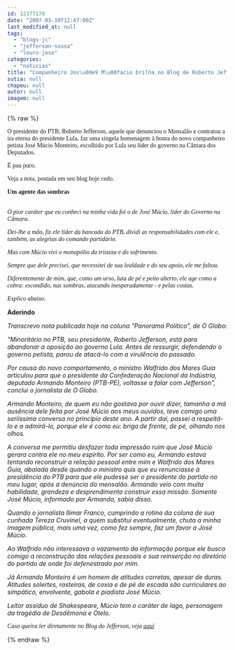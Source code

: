 ```yaml
---
id: 12377178
date: "2007-03-19T12:47:00Z"
last_modified_at: null
tags:
  - "blogs-jc"
  - "jefferson-sousa"
  - "louro-jose"
categories:
  - "noticias"
title: "Companheiro Jos\u00e9 M\u00facio brilha no Blog de Roberto Jefferson: \u00c9 o pior car\u00e1ter que j\u00e1 conheci"
sutia: null
chapeu: null
autor: null
imagem: null
---
```

{% raw %}
<p><span style="font-family: Verdana;">O presidente do PTB, Roberto Jefferson, aquele que denunciou o Mensal&atilde;o e contratou a ira eterna do presidente Lula, faz uma singela homenagem &agrave; honra do novo companheiro petista Jos&eacute; M&uacute;cio Monteiro, escolhido por Lula seu l&iacute;der do governo na C&acirc;mara dos Deputados.</span></p>
<p><span style="font-family: Verdana;">&Eacute; pau puro.</span></p>
<p><span style="font-family: Verdana;">Veja a nota, postada em seu blog hoje cedo.</span></p>
<p><span style="font-family: Verdana;"><strong>Um agente das sombras </strong></span></p>
<p><span style="font-family: Verdana;"><br /><em>O pior car&aacute;ter que eu conheci na minha vida foi o de Jos&eacute; M&uacute;cio, l&iacute;der do Governo na C&acirc;mara. </em></span></p>
<p><span style="font-family: Verdana;"><em>Dei-lhe a m&atilde;o, fiz ele l&iacute;der da bancada do PTB, dividi as responsabilidades com ele e, tamb&eacute;m, as alegrias do comando partid&aacute;rio. </em></span></p>
<p><span style="font-family: Verdana;"><em>Mas com M&uacute;cio vivi o monop&oacute;lio da tristeza e do sofrimento. </em></span></p>
<p><span style="font-family: Verdana;"><em>Sempre que dele precisei, que necessitei de sua lealdade e do seu apoio, ele me faltou. </em></span></p>
<p><span style="font-family: Verdana;"><em>Diferentemente de mim, que, como um urso, luta de p&eacute; e peito aberto, ele age como a cobra: escondido, nas sombras, atacando inesperadamente - e pelas costas. </em></span></p>
<p><span style="font-family: Verdana;"><em>Explico abaixo. </em></span></p>
<p><strong>Aderindo</strong></p>
<p><em>Transcrevo nota publicada hoje na coluna "Panorama Pol&iacute;tico", de O Globo:</em></p>
<p><em>"Minorit&aacute;rio no PTB, seu presidente, Roberto Jefferson, est&aacute; para abandonar a oposi&ccedil;&atilde;o ao governo Lula. Antes de ressurgir, defendendo o governo petista, parou de atac&aacute;-lo com a virul&ecirc;ncia do passado.</em></p>
<p><em>Por causa do novo comportamento, o ministro Walfrido dos Mares Guia articulou para que o presidente da Confedera&ccedil;&atilde;o Nacional da Ind&uacute;stria, deputado Armando Monteiro (PTB-PE), voltasse a falar com Jefferson", conclui o jornalista de O Globo. </em></p>
<p><em>Armando Monteiro, de quem eu n&atilde;o gostava por ouvir dizer, tamanha a m&aacute; aus&ecirc;ncia dele feita por Jos&eacute; M&uacute;cio aos meus ouvidos, teve comigo uma seri&iacute;ssima conversa no princ&iacute;pio deste ano. A partir da&iacute;, passei a respeit&aacute;-lo e a admir&aacute;-lo, porque ele &eacute; como eu: briga de frente, de p&eacute;, olhando nos olhos. </em></p>
<p><em>A conversa me permitiu desfazer toda impress&atilde;o ruim que Jos&eacute; M&uacute;cio gerara contra ele no meu esp&iacute;rito. Por ser como eu, Armando estava tentando reconstruir a rela&ccedil;&atilde;o pessoal entre mim e Walfrido dos Mares Guia, abalada desde quando o ministro quis que eu renunciasse &agrave; presid&ecirc;ncia do PTB para que ele pudesse ser o presidente do partido no meu lugar, ap&oacute;s a den&uacute;ncia do mensal&atilde;o. Armando veio com muita habilidade, grandeza e desprendimento construir essa miss&atilde;o. Somente Jos&eacute; M&uacute;cio, informado por Armando, sabia disso.</em></p>
<p><em>Quando o jornalista Ilimar Franco, cumprindo a rotina da coluna de sua cunhada Tereza Cruvinel, a quem substitui eventualmente, chuta a minha imagem p&uacute;blica, mais uma vez, como fez sempre, faz um favor a Jos&eacute; M&uacute;cio. </em></p>
<p><em>Ao Walfrido n&atilde;o interessava o vazamento da informa&ccedil;&atilde;o porque ele busca comigo a reconstru&ccedil;&atilde;o das rela&ccedil;&otilde;es pessoais e sua reinser&ccedil;&atilde;o no diret&oacute;rio do partido de onde foi defenestrado por mim. </em></p>
<p><em>J&aacute; Armando Monteiro &eacute; um homem de atitudes corretas, apesar de duras. <br />Atitudes solertes, rasteiras, de coxia e de p&eacute; de escada s&atilde;o curriculares ao simp&aacute;tico, envolvente, gabola e piadista Jos&eacute; M&uacute;cio. </em></p>
<p><em>Leitor ass&iacute;duo de Shakespeare, M&uacute;cio tem o car&aacute;ter de Iago, personagem da trag&eacute;dia de Desd&ecirc;mona e Otelo.</em></p>
<p><em><span style="font-family: Verdana;">Caso queira ler diretamente no Blog do Jefferson, veja <a href="http://fivenews.sjcc.com.br/https:/www.blogdojefferson.com/index.aspx" target="_blank" rel="noopener noreferrer">aqui</a></span></em></p>
{% endraw %}